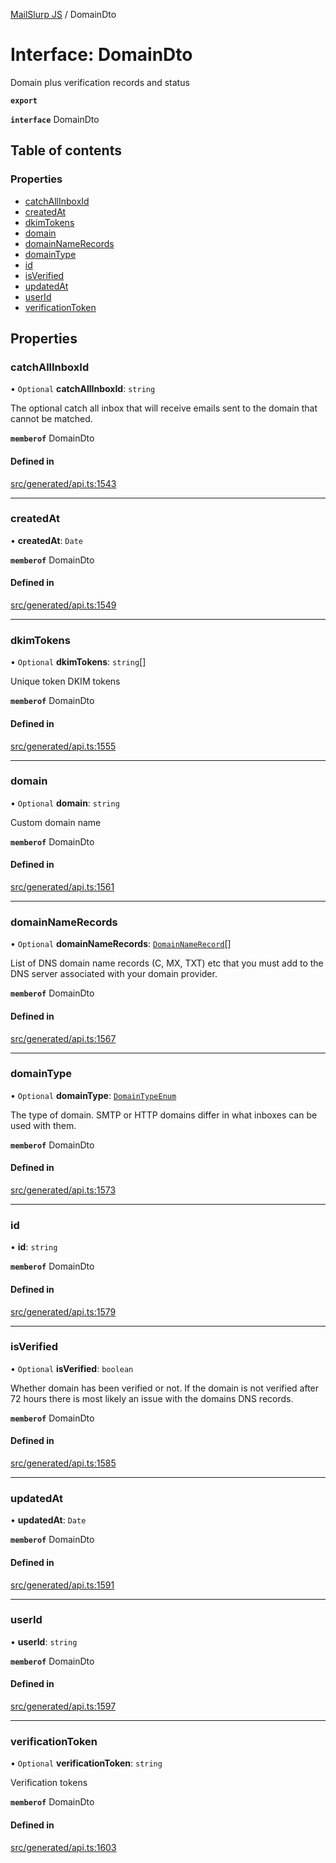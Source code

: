 [MailSlurp JS](../README.md) / DomainDto

# Interface: DomainDto

Domain plus verification records and status

**`export`**

**`interface`** DomainDto

## Table of contents

### Properties

- [catchAllInboxId](DomainDto.md#catchallinboxid)
- [createdAt](DomainDto.md#createdat)
- [dkimTokens](DomainDto.md#dkimtokens)
- [domain](DomainDto.md#domain)
- [domainNameRecords](DomainDto.md#domainnamerecords)
- [domainType](DomainDto.md#domaintype)
- [id](DomainDto.md#id)
- [isVerified](DomainDto.md#isverified)
- [updatedAt](DomainDto.md#updatedat)
- [userId](DomainDto.md#userid)
- [verificationToken](DomainDto.md#verificationtoken)

## Properties

### catchAllInboxId

• `Optional` **catchAllInboxId**: `string`

The optional catch all inbox that will receive emails sent to the domain that cannot be matched.

**`memberof`** DomainDto

#### Defined in

[src/generated/api.ts:1543](https://github.com/mailslurp/mailslurp-client/blob/20b4039/src/generated/api.ts#L1543)

___

### createdAt

• **createdAt**: `Date`

**`memberof`** DomainDto

#### Defined in

[src/generated/api.ts:1549](https://github.com/mailslurp/mailslurp-client/blob/20b4039/src/generated/api.ts#L1549)

___

### dkimTokens

• `Optional` **dkimTokens**: `string`[]

Unique token DKIM tokens

**`memberof`** DomainDto

#### Defined in

[src/generated/api.ts:1555](https://github.com/mailslurp/mailslurp-client/blob/20b4039/src/generated/api.ts#L1555)

___

### domain

• `Optional` **domain**: `string`

Custom domain name

**`memberof`** DomainDto

#### Defined in

[src/generated/api.ts:1561](https://github.com/mailslurp/mailslurp-client/blob/20b4039/src/generated/api.ts#L1561)

___

### domainNameRecords

• `Optional` **domainNameRecords**: [`DomainNameRecord`](DomainNameRecord.md)[]

List of DNS domain name records (C, MX, TXT) etc that you must add to the DNS server associated with your domain provider.

**`memberof`** DomainDto

#### Defined in

[src/generated/api.ts:1567](https://github.com/mailslurp/mailslurp-client/blob/20b4039/src/generated/api.ts#L1567)

___

### domainType

• `Optional` **domainType**: [`DomainTypeEnum`](../enums/DomainDto.DomainTypeEnum.md)

The type of domain. SMTP or HTTP domains differ in what inboxes can be used with them.

**`memberof`** DomainDto

#### Defined in

[src/generated/api.ts:1573](https://github.com/mailslurp/mailslurp-client/blob/20b4039/src/generated/api.ts#L1573)

___

### id

• **id**: `string`

**`memberof`** DomainDto

#### Defined in

[src/generated/api.ts:1579](https://github.com/mailslurp/mailslurp-client/blob/20b4039/src/generated/api.ts#L1579)

___

### isVerified

• `Optional` **isVerified**: `boolean`

Whether domain has been verified or not. If the domain is not verified after 72 hours there is most likely an issue with the domains DNS records.

**`memberof`** DomainDto

#### Defined in

[src/generated/api.ts:1585](https://github.com/mailslurp/mailslurp-client/blob/20b4039/src/generated/api.ts#L1585)

___

### updatedAt

• **updatedAt**: `Date`

**`memberof`** DomainDto

#### Defined in

[src/generated/api.ts:1591](https://github.com/mailslurp/mailslurp-client/blob/20b4039/src/generated/api.ts#L1591)

___

### userId

• **userId**: `string`

**`memberof`** DomainDto

#### Defined in

[src/generated/api.ts:1597](https://github.com/mailslurp/mailslurp-client/blob/20b4039/src/generated/api.ts#L1597)

___

### verificationToken

• `Optional` **verificationToken**: `string`

Verification tokens

**`memberof`** DomainDto

#### Defined in

[src/generated/api.ts:1603](https://github.com/mailslurp/mailslurp-client/blob/20b4039/src/generated/api.ts#L1603)
